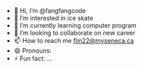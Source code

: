 - 👋 Hi, I’m @fangfangcode
- 👀 I’m interested in ice skate
- 🌱 I’m currently learning computer program
- 💞️ I’m looking to collaborate on new career
- 📫 How to reach me flin22@myseneca.ca
- 😄 Pronouns: 
- ⚡ Fun fact: ...

<!---
fangfangcode/fangfangcode is a ✨ special ✨ repository because its `README.md` (this file) appears on your GitHub profile.
You can click the Preview link to take a look at your changes
--->
